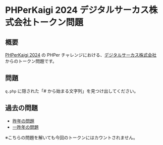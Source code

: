 # PHPerKaigi 2024 デジタルサーカス株式会社トークン問題


## 概要

[PHPerKaigi 2024](https://phperkaigi.jp/2024/) の PHPer チャレンジにおける、[デジタルサーカス株式会社](https://www.dgcircus.com/) からのトークン問題です。


## 問題

`q.php` に隠された「# から始まる文字列」を見つけ出してください。


## 過去の問題

* [昨年の問題](https://github.com/nsfisis/PHPerKaigi2023-tokens)
* [一昨年の問題](https://github.com/nsfisis/PHPerKaigi2022-tokens)

※こちらの問題を解いても今回のトークンにはカウントされません。
